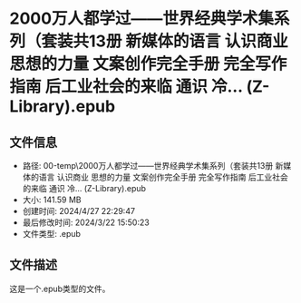 ﻿# 2000万人都学过——世界经典学术集系列（套装共13册 新媒体的语言 认识商业 思想的力量 文案创作完全手册 完全写作指南 后工业社会的来临 通识 冷... (Z-Library).epub

## 文件信息
- 路径: 00-temp\2000万人都学过——世界经典学术集系列（套装共13册 新媒体的语言 认识商业 思想的力量 文案创作完全手册 完全写作指南 后工业社会的来临 通识 冷... (Z-Library).epub
- 大小: 141.59 MB
- 创建时间: 2024/4/27 22:29:47
- 最后修改时间: 2024/3/22 15:50:23
- 文件类型: .epub

## 文件描述
这是一个.epub类型的文件。

